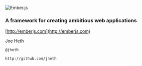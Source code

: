 
![Ember.js](http://accidentaltechnologist.com/wp-content/uploads/2013/03/EmberJS-logo.jpg)

### A framework for creating ambitious web applications

[http://emberjs.com](http://emberjs.com)

Joe Heth

`@jheth`

`http://github.com/jheth`